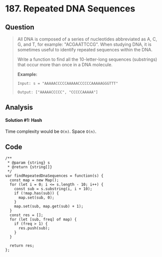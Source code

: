 # 187. Repeated DNA Sequences

## Question

> All DNA is composed of a series of nucleotides abbreviated as A, C, G, and T, for example: "ACGAATTCCG". When studying DNA, it is sometimes useful to identify repeated sequences within the DNA.
>
> Write a function to find all the 10-letter-long sequences \(substrings\) that occur more than once in a DNA molecule.
>
> **Example:**
>
> ```text
> Input: s = "AAAAACCCCCAAAAACCCCCCAAAAAGGGTTT"
>
> Output: ["AAAAACCCCC", "CCCCCAAAAA"]
> ```

## Analysis

#### Solution \#1: Hash

Time complexity would be `O(n)`. Space `O(n)`.

## Code

```text
/**
 * @param {string} s
 * @return {string[]}
 */
var findRepeatedDnaSequences = function(s) {
  const map = new Map();
  for (let i = 0; i <= s.length - 10; i++) {
    const sub = s.substring(i, i + 10);
    if (!map.has(sub)) {
      map.set(sub, 0);
    }
    map.set(sub, map.get(sub) + 1);
  }
  const res = [];
  for (let [sub, freq] of map) {
    if (freq > 1) {
      res.push(sub);
    }
  }
  
  return res;
};
```

